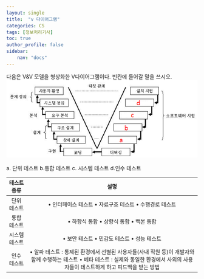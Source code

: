 ```yaml
---
layout: single
title:  "v 다이어그램"
categories: CS
tags: [정보처리기사]
toc: true
author_profile: false
sidebar:
    nav: "docs"
---
```


다음은 V&V 모델을 형상화한 V다이어그램이다. 빈칸에 들어갈 말을 쓰시오.
![v_diagram](../images/2023-06-07-CS5/v_diagram.png)

a. 단위 테스트 b.통합 테스트 c. 시스템 테스트 d.인수 테스트

| 테스트 종류  | 설명                                                                                                            |
|:-------:|:-------------------------------------------------------------------------------------------------------------:|
| 단위 테스트  | • 인터페이스 테스트 • 자료구조 테스트 • 수행경로 테스트                                                                             |
| 통합 테스트  | • 하향식 통합 • 상향식 통합 • 백본 통합                                                                                     |
| 시스템 테스트 | • 보안 테스트 • 민감도 테스트 • 성능 테스트                                                                                   |
| 인수 테스트  | • 알파 테스트 : 통제된 환경에서 선별된 사용자들(사내 직원 등)이 개발자와 함께 수행하는 테스트 • 베타 테스트 : 실제와 동일한 환경에서 사외의 사용자들이 테스트하게 하고 피드백을 받는 방법 |


